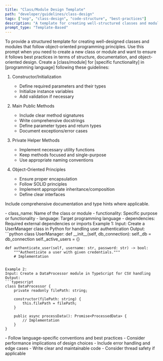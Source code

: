 ```yaml
---
title: "Class/Module Design Template"
path: "developer/guidelines/class-design"
tags: ["oop", "class-design", "code-structure", "best-practices"]
description: "A template for creating well-structured classes and modules with proper OOP principles and documentation"
prompt_type: "Template-Based"
---
```


<purpose>
To provide a structured template for creating well-designed classes and modules that follow object-oriented programming principles.
</purpose>

<context>
Use this prompt when you need to create a new class or module and want to ensure it follows best practices in terms of structure, documentation, and object-oriented design.
</context>

<instructions>
Create a [class/module] for [specific functionality] in [programming language] following these guidelines:

1. Constructor/Initialization
   - Define required parameters and their types
   - Initialize instance variables
   - Add validation if necessary

2. Main Public Methods
   - Include clear method signatures
   - Write comprehensive docstrings
   - Define parameter types and return types
   - Document exceptions/error cases

3. Private Helper Methods
   - Implement necessary utility functions
   - Keep methods focused and single-purpose
   - Use appropriate naming conventions

4. Object-Oriented Principles
   - Ensure proper encapsulation
   - Follow SOLID principles
   - Implement appropriate inheritance/composition
   - Define clear interfaces

Include comprehensive documentation and type hints where applicable.
</instructions>

<variables>
- class_name: Name of the class or module
- functionality: Specific purpose or functionality
- language: Target programming language
- dependencies: Required external dependencies or imports
</variables>

<examples>
Example 1:
Input: Create a UserManager class in Python for handling user authentication
Output:
```python
class UserManager:
    def __init__(self, db_connection):
        self._db = db_connection
        self._active_users = {}
    
    def authenticate_user(self, username: str, password: str) -> bool:
        """Authenticate a user with given credentials."""
        # Implementation
```

Example 2:
Input: Create a DataProcessor module in TypeScript for CSV handling
Output:
```typescript
class DataProcessor {
    private readonly filePath: string;
    
    constructor(filePath: string) {
        this.filePath = filePath;
    }
    
    public async processData(): Promise<ProcessedData> {
        // Implementation
    }
}
```
</examples>

<notes>
- Follow language-specific conventions and best practices
- Consider performance implications of design choices
- Include error handling and edge cases
- Write clear and maintainable code
- Consider thread safety if applicable
</notes>